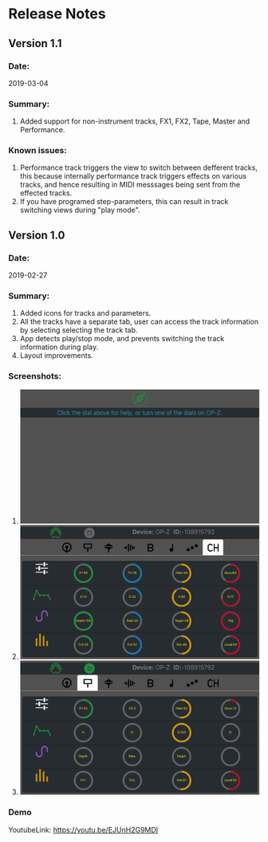 # Release Notes

## Version 1.1
### Date:
2019-03-04
### Summary:
1) Added support for non-instrument tracks, FX1, FX2, Tape, Master and Performance.

### Known issues:
1) Performance track triggers the view to switch between defferent tracks, this because internally performance track triggers effects on various tracks, and hence resulting in MIDI messsages being sent from the effected tracks.
2) If you have programed step-parameters, this can result in track switching views during "play mode".

## Version 1.0
### Date:
2019-02-27
### Summary:
1) Added icons for tracks and parameters.
2) All the tracks have a separate tab, user can access the track information by selecting selecting the track tab.
3) App detects play/stop mode, and prevents switching the track information during play.
4) Layout improvements. 

### Screenshots: 
 1) ![Screenshot1](src/assets/screenshots/AppScreenShot1.png)
 2) ![Screenshot2](src/assets/screenshots/AppScreenShot2.png)
 3) ![Screenshot3](src/assets/screenshots/AppScreenShot3.png)

### Demo
 YoutubeLink: https://youtu.be/EJUnH2G9MDI


